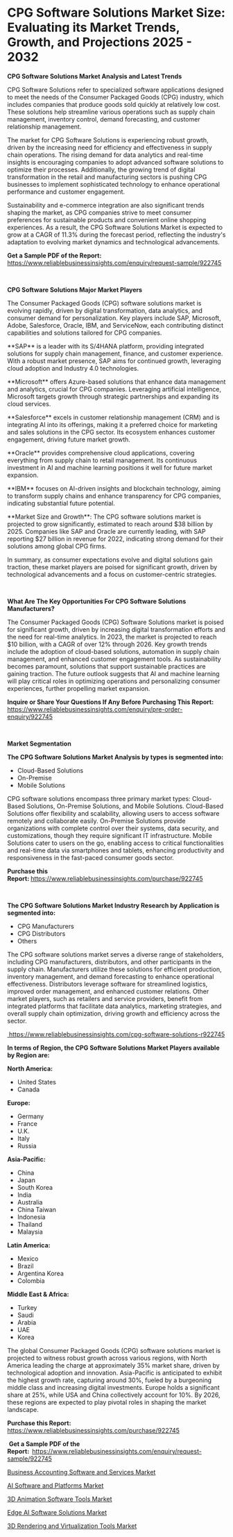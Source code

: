 <p><h1>CPG Software Solutions Market Size: Evaluating its Market Trends, Growth, and Projections 2025 - 2032</h1></p><p><strong>CPG Software Solutions Market Analysis and Latest Trends</strong></p>
<p><p>CPG Software Solutions refer to specialized software applications designed to meet the needs of the Consumer Packaged Goods (CPG) industry, which includes companies that produce goods sold quickly at relatively low cost. These solutions help streamline various operations such as supply chain management, inventory control, demand forecasting, and customer relationship management.</p><p>The market for CPG Software Solutions is experiencing robust growth, driven by the increasing need for efficiency and effectiveness in supply chain operations. The rising demand for data analytics and real-time insights is encouraging companies to adopt advanced software solutions to optimize their processes. Additionally, the growing trend of digital transformation in the retail and manufacturing sectors is pushing CPG businesses to implement sophisticated technology to enhance operational performance and customer engagement.</p><p>Sustainability and e-commerce integration are also significant trends shaping the market, as CPG companies strive to meet consumer preferences for sustainable products and convenient online shopping experiences. As a result, the CPG Software Solutions Market is expected to grow at a CAGR of 11.3% during the forecast period, reflecting the industry's adaptation to evolving market dynamics and technological advancements.</p></p>
<p><strong>Get a Sample PDF of the Report:&nbsp;</strong> <a href="https://www.reliablebusinessinsights.com/enquiry/request-sample/922745?utm_campaign=1138&utm_medium=2&utm_source=Github&utm_content=ia&utm_term=07032025&utm_id=cpg-software-solutions">https://www.reliablebusinessinsights.com/enquiry/request-sample/922745</a></p>
<p>&nbsp;</p>
<p><strong>CPG Software Solutions Major Market Players</strong></p>
<p><p>The Consumer Packaged Goods (CPG) software solutions market is evolving rapidly, driven by digital transformation, data analytics, and consumer demand for personalization. Key players include SAP, Microsoft, Adobe, Salesforce, Oracle, IBM, and ServiceNow, each contributing distinct capabilities and solutions tailored for CPG companies.</p><p>**SAP** is a leader with its S/4HANA platform, providing integrated solutions for supply chain management, finance, and customer experience. With a robust market presence, SAP aims for continued growth, leveraging cloud adoption and Industry 4.0 technologies.</p><p>**Microsoft** offers Azure-based solutions that enhance data management and analytics, crucial for CPG companies. Leveraging artificial intelligence, Microsoft targets growth through strategic partnerships and expanding its cloud services.</p><p>**Salesforce** excels in customer relationship management (CRM) and is integrating AI into its offerings, making it a preferred choice for marketing and sales solutions in the CPG sector. Its ecosystem enhances customer engagement, driving future market growth.</p><p>**Oracle** provides comprehensive cloud applications, covering everything from supply chain to retail management. Its continuous investment in AI and machine learning positions it well for future market expansion.</p><p>**IBM** focuses on AI-driven insights and blockchain technology, aiming to transform supply chains and enhance transparency for CPG companies, indicating substantial future potential.</p><p>**Market Size and Growth**: The CPG software solutions market is projected to grow significantly, estimated to reach around $38 billion by 2025. Companies like SAP and Oracle are currently leading, with SAP reporting $27 billion in revenue for 2022, indicating strong demand for their solutions among global CPG firms.</p><p>In summary, as consumer expectations evolve and digital solutions gain traction, these market players are poised for significant growth, driven by technological advancements and a focus on customer-centric strategies.</p></p>
<p>&nbsp;</p>
<p><strong>What Are The Key Opportunities For CPG Software Solutions Manufacturers?</strong></p>
<p><p>The Consumer Packaged Goods (CPG) Software Solutions market is poised for significant growth, driven by increasing digital transformation efforts and the need for real-time analytics. In 2023, the market is projected to reach $10 billion, with a CAGR of over 12% through 2026. Key growth trends include the adoption of cloud-based solutions, automation in supply chain management, and enhanced customer engagement tools. As sustainability becomes paramount, solutions that support sustainable practices are gaining traction. The future outlook suggests that AI and machine learning will play critical roles in optimizing operations and personalizing consumer experiences, further propelling market expansion.</p></p>
<p><strong>Inquire or Share Your Questions If Any Before Purchasing This Report:</strong> <a href="https://www.reliablebusinessinsights.com/enquiry/pre-order-enquiry/922745?utm_campaign=1138&utm_medium=2&utm_source=Github&utm_content=ia&utm_term=07032025&utm_id=cpg-software-solutions">https://www.reliablebusinessinsights.com/enquiry/pre-order-enquiry/922745</a></p>
<p>&nbsp;</p>
<p><strong>Market Segmentation</strong></p>
<p><strong>The CPG Software Solutions Market Analysis by types is segmented into:</strong></p>
<p><ul><li>Cloud-Based Solutions</li><li>On-Premise</li><li>Mobile Solutions</li></ul></p>
<p><p>CPG software solutions encompass three primary market types: Cloud-Based Solutions, On-Premise Solutions, and Mobile Solutions. Cloud-Based Solutions offer flexibility and scalability, allowing users to access software remotely and collaborate easily. On-Premise Solutions provide organizations with complete control over their systems, data security, and customizations, though they require significant IT infrastructure. Mobile Solutions cater to users on the go, enabling access to critical functionalities and real-time data via smartphones and tablets, enhancing productivity and responsiveness in the fast-paced consumer goods sector.</p></p>
<p><strong>Purchase this Report:&nbsp;</strong><a href="https://www.reliablebusinessinsights.com/purchase/922745?utm_campaign=1138&utm_medium=2&utm_source=Github&utm_content=ia&utm_term=07032025&utm_id=cpg-software-solutions">https://www.reliablebusinessinsights.com/purchase/922745</a></p>
<p>&nbsp;</p>
<p><strong>The CPG Software Solutions Market Industry Research by Application is segmented into:</strong></p>
<p><ul><li>CPG Manufacturers</li><li>CPG Distributors</li><li>Others</li></ul></p>
<p><p>The CPG software solutions market serves a diverse range of stakeholders, including CPG manufacturers, distributors, and other participants in the supply chain. Manufacturers utilize these solutions for efficient production, inventory management, and demand forecasting to enhance operational effectiveness. Distributors leverage software for streamlined logistics, improved order management, and enhanced customer relations. Other market players, such as retailers and service providers, benefit from integrated platforms that facilitate data analytics, marketing strategies, and overall supply chain optimization, driving growth and efficiency across the sector.</p></p>
<p><a href="https://www.reliablebusinessinsights.com/cpg-software-solutions-r922745?utm_campaign=1138&utm_medium=2&utm_source=Github&utm_content=ia&utm_term=07032025&utm_id=cpg-software-solutions">&nbsp;https://www.reliablebusinessinsights.com/cpg-software-solutions-r922745</a></p>
<p><strong>In terms of Region, the CPG Software Solutions Market Players available by Region are:</strong></p>
<p>
    <p> <strong> North America: </strong>
        <ul>
            <li>United States</li>
            <li>Canada</li>
        </ul>
        </p> 
    <p> <strong> Europe: </strong>
        <ul>
            <li>Germany</li>
            <li>France</li>
            <li>U.K.</li>
            <li>Italy</li>
            <li>Russia</li>
        </ul>
        </p> 
    <p> <strong> Asia-Pacific: </strong>
        <ul>
            <li>China</li>
            <li>Japan</li>
            <li>South Korea</li>
            <li>India</li>
            <li>Australia</li>
            <li>China Taiwan</li>
            <li>Indonesia</li>
            <li>Thailand</li>
            <li>Malaysia</li>
        </ul>
        </p> 
    <p> <strong> Latin America: </strong>
        <ul>
            <li>Mexico</li>
            <li>Brazil</li>
            <li>Argentina Korea</li>
            <li>Colombia</li>
        </ul>
        </p> 
    <p> <strong> Middle East & Africa: </strong>
        <ul>
            <li>Turkey</li>
            <li>Saudi</li>
            <li>Arabia</li>
            <li>UAE</li>
            <li>Korea</li>
        </ul>
    </p>
    </p>
<p><p>The global Consumer Packaged Goods (CPG) software solutions market is projected to witness robust growth across various regions, with North America leading the charge at approximately 35% market share, driven by technological adoption and innovation. Asia-Pacific is anticipated to exhibit the highest growth rate, capturing around 30%, fueled by a burgeoning middle class and increasing digital investments. Europe holds a significant share at 25%, while USA and China collectively account for 10%. By 2026, these regions are expected to play pivotal roles in shaping the market landscape.</p></p>
<p><strong>Purchase this Report: </strong><a href="https://www.reliablebusinessinsights.com/purchase/922745?utm_campaign=1138&utm_medium=2&utm_source=Github&utm_content=ia&utm_term=07032025&utm_id=cpg-software-solutions">https://www.reliablebusinessinsights.com/purchase/922745</a></p>
<p>&nbsp;<strong>Get a Sample PDF of the Report:&nbsp;&nbsp;</strong><a href="https://www.reliablebusinessinsights.com/enquiry/request-sample/922745?utm_campaign=1138&utm_medium=2&utm_source=Github&utm_content=ia&utm_term=07032025&utm_id=cpg-software-solutions">https://www.reliablebusinessinsights.com/enquiry/request-sample/922745</a></p>
<p><strong></strong></p>
<p><p><a href="https://github.com/tandepinho3p/Market-Research-Report-List-1/blob/main/business-accounting-software-and-services-market.md?utm_campaign=1138&utm_medium=2&utm_source=Github&utm_content=ia&utm_term=07032025&utm_id=cpg-software-solutions">Business Accounting Software and Services Market</a></p><p><a href="https://github.com/lelkohydesyj/Market-Research-Report-List-1/blob/main/ai-software-and-platforms-market.md?utm_campaign=1138&utm_medium=2&utm_source=Github&utm_content=ia&utm_term=07032025&utm_id=cpg-software-solutions">AI Software and Platforms Market</a></p><p><a href="https://github.com/syskamazucqa/Market-Research-Report-List-1/blob/main/3d-animation-software-tools-market.md?utm_campaign=1138&utm_medium=2&utm_source=Github&utm_content=ia&utm_term=07032025&utm_id=cpg-software-solutions">3D Animation Software Tools Market</a></p><p><a href="https://github.com/cezilfinerv9/Market-Research-Report-List-1/blob/main/edge-ai-software-solutions-market.md?utm_campaign=1138&utm_medium=2&utm_source=Github&utm_content=ia&utm_term=07032025&utm_id=cpg-software-solutions">Edge AI Software Solutions Market</a></p><p><a href="https://github.com/bhuraoutenc8/Market-Research-Report-List-1/blob/main/3d-rendering-and-virtualization-tools-market.md?utm_campaign=1138&utm_medium=2&utm_source=Github&utm_content=ia&utm_term=07032025&utm_id=cpg-software-solutions">3D Rendering and Virtualization Tools Market</a></p></p>